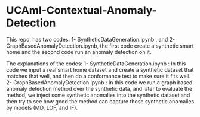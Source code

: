 # UCAmI-Contextual-Anomaly-Detection
This repo, has two codes: 1- SyntheticDataGeneration.ipynb , and 2- GraphBasedAnomalyDetection.ipynb, the first code create a synthetic smart home and the second code run an anomaly detection on it.

The explanations of the codes:
1- SyntheticDataGeneration.ipynb :
In this code we input a real smart home dataset and create a synthetic dataset that matches that well, and then do a conformance test to make sure it fits well. 
2- GraphBasedAnomalyDetection.ipynb :
In this code we run a graph based anomaly detection method over the synthetic data, and later to evaluate the method, we inject some synthetic anomalies into the synthetic dataset and then try to see how good the method can capture those synthetic anomalies by models (MD, LOF, and IF).
